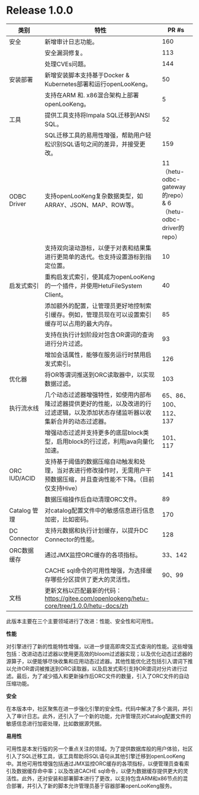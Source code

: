 # Release 1.0.0

| 类别         | 特性                                                         | PR #s                                                        |
| ------------ | ------------------------------------------------------------ | ------------------------------------------------------------ |
| 安全         | 新增审计日志功能。                                           | 160                                                          |
|              | 安全漏洞修复。                                               | 113                                                          |
|              | 处理CVEs问题。                                               | 144                                                          |
| 安装部署     | 新增安装脚本支持基于Docker & Kubernetes部署和运行openLooKeng。 | 50                                                           |
|              | 支持在ARM 和. x86混合架构上部署openLooKeng。                 | 5                                                            |
| 工具         | 提供工具支持将Impala SQL迁移到ANSI SQL。                     | 52                                                           |
|              | SQL迁移工具的易用性增强，帮助用户轻松识别SQL语句之间的差异，并接受更改。 | 159                                                          |
| ODBC Driver  | 支持openLooKeng复杂数据类型，如ARRAY、JSON、MAP、ROW等。     | 11 （hetu-odbc-gateway的repo） & 6 （hetu-odbc-driver的 repo） |
|              | 支持双向滚动游标，以便于对表和结果集进行更简单的迭代。也支持设置游标到指定位置。 | 10                                                           |
| 启发式索引   | 重构启发式索引，使其成为openLooKeng的一个插件，并使用HetuFileSystem Client。 | 40                                                           |
|              | 添加额外的配置，让管理员更好地控制索引缓存。例如，管理员现在可以设置索引缓存可以占用的最大内存。 | 85                                                           |
|              | 支持在执行计划阶段对包含OR谓词的查询进行分片过滤。           | 93                                                           |
|              | 增加会话属性，能够在服务运行时禁用启发式索引。               | 126                                                          |
| 优化器       | 将OR等谓词推送到ORC读取器中，以实现数据过滤。                | 103                                                          |
| 执行流水线   | 几个动态过滤器增强特性，如使用内部布隆过滤器提供更好的性能，以及改进的行过滤逻辑，以及添加状态存储监听器以收集新合并的动态过滤器。 | 65、86、100、112、137                                        |
|              | 增强动态过滤并支持更多的底层block类型，启用block的行过滤，利用java向量化加速。 | 101、117                                                     |
| ORC IUD/ACID | 支持基于阈值的数据压缩自动触发和处理，当对表进行修改操作时，无需用户干预数据压缩，并且查询性能不下降。（目前仅支持Hive） | 141                                                          |
|              | 数据压缩操作后自动清理ORC文件。                              | 89                                                           |
| Catalog 管理 | 对catalog配置文件中的敏感信息进行信息加密，比如密码。        | 170                                                          |
| DC Connector | 支持元数据和执行计划缓存，以提升DC Connector的性能。         | 128                                                          |
| ORC数据缓存  | 通过JMX监控ORC缓存的各项指标。                               | 33、142                                                      |
|              | CACHE sql命令的可用性增强，为选择缓存哪些分区提供了更大的灵活性。 | 90、99                                                       |
| 文档 |更新文档以匹配最新的代码：https://gitee.com/openlookeng/hetu-core/tree/1.0.0/hetu-docs/zh | |

此版本主要在三个主要领域进行了改进：性能、安全性和可用性。

**性能**

对引擎进行了新的性能特性增强，以进一步提高即席交互式查询的性能。这些增强包括：改进动态过滤器以使用更高效的bloom过滤器实现；以及优化动态过滤器的源算子，以便能够尽快收集和应用动态过滤器。其他性能优化还包括引入谓词下推以允许OR谓词被推送到ORC读取器，以及启发式索引支持OR谓词对分片进行过滤。最后，为了减少插入和更新操作后ORC文件的数量，引入了ORC文件的自动压缩功能。

**安全**

在本版本中，社区聚焦在进一步强化引擎的安全性。代码中解决了多个漏洞，并引入了审计日志。此外，还引入了一个新的功能，允许管理员对Catalog配置文件的敏感信息进行加密处理，比如数据源凭据。

**易用性**

可用性是本发行版的另一个重点关注的领域。为了提供数据库般的用户体验，社区引入了SQL迁移工具，该工具帮助将SQL语句从其他引擎迁移到openLooKeng中。其他可用性增强包括通过JMX监控ORC缓存的各项指标，以便管理员查看索引及数据缓存命中率；以及改进CACHE sql命令，以便为数据缓存提供更大的灵活性。此外，还对安装和部署脚本进行了更改，以支持包含ARM和x86节点的混合部署，并引入了新的脚本允许管理员基于容器部署openLooKeng服务。

